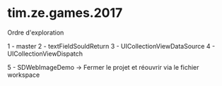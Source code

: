 # tim.ze.games.2017

Ordre d'exploration

1 - master
2 - textFieldSouldReturn
3 - UICollectionViewDataSource
4 - UICollectionViewDispatch

5 - SDWebImageDemo -> Fermer le projet et réouvrir via le fichier workspace

